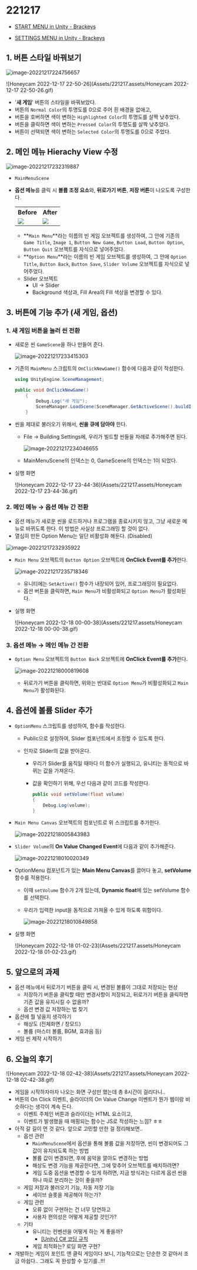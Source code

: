 # 221217

- [START MENU in Unity - Brackeys](https://youtu.be/zc8ac_qUXQY)

- [SETTINGS MENU in Unity - Brackeys](https://youtu.be/YOaYQrN1oYQ)



## 1. 버튼 스타일 바꿔보기

![image-20221217224756657](Assets/221217.assets/image-20221217224756657.png)

![Honeycam 2022-12-17 22-50-26](Assets/221217.assets/Honeycam 2022-12-17 22-50-26.gif)

- '**새 게임**' 버튼의 스타일을 바꿔보았다.
- 버튼의 `Normal Color`의 투명도를 0으로 주어 흰 배경을 없애고,
- 버튼을 호버하면 색이 변하는 `Highlighted Color`의 투명도를 살짝 낮추었다.
- 버튼을 클릭하면 색이 변하는 `Pressed Color`의 투명도를 살짝 낮추었다.
- 버튼이 선택되면 색이 변하는 `Selected Color`의 투명도를 0으로 주었다.



## 2. 메인 메뉴 Hierachy View 수정

![image-20221217232319887](Assets/221217.assets/image-20221217232319887.png)

- `MainMenuScene`

- **옵션 메뉴**를 클릭 시 **볼륨 조정 요소**와, **뒤로가기 버튼**, **저장 버튼**이 나오도록 구성한다.

  <table>
      <tr>
      	<th>Before</th>
      	<th>After</th>
      </tr>
      <tr>
      	<td><img src="Assets/221217.assets/image-20221217223108196.png"</td>
          <td><img src="Assets/221217.assets/image-20221217231845392.png"</td>
      </tr>
  </table>
  
  - **`Main Menu`**라는 이름의 빈 게임 오브젝트를 생성하여, 그 안에 기존의 `Game Title`, `Image 1`, `Button New Game`, `Button Load`, `Button Option`, `Button Quit` 오브젝트를 자식으로 넣어주었다.
  - **`Option Menu`**라는 이름의 빈 게임 오브젝트를 생성하여, 그 안에 `Option Title`, `Button Back`, `Button Save`, `Slider Volume` 오브젝트를 자식으로 넣어주었다.
  - Slider 오브젝트
    - UI → Slider
    - Background 색상과, Fill Area의 Fill 색상을 변경할 수 있다.



## 3. 버튼에 기능 추가 (새 게임, 옵션)

### 1. 새 게임 버튼을 눌러 씬 전환

- 새로운 씬 `GameScene`을 하나 만들어 준다.

  ![image-20221217233415303](Assets/221217.assets/image-20221217233415303.png)



- 기존의 `MainMenu` 스크립트의 `OnClickNewGame()` 함수에 다음과 같이 작성한다.

  ```csharp
  using UnityEngine.SceneManagement;
  
  public void OnClickNewGame()
      {
          Debug.Log("새 게임");
          SceneManager.LoadScene(SceneManager.GetActiveScene().buildIndex + 1);   // GameScene으로 전환
      }
  ```

  

- 씬을 제대로 불러오기 위해서, **씬을 큐에 담아야** 한다.

  - File → Building Settings에, 우리가 빌드할 씬들을 차례로 추가해주면 된다.

    ![image-20221217234046655](Assets/221217.assets/image-20221217234046655.png)

  - MainMenuScene의 인덱스는 0, GameScene의 인덱스는 1이 되었다.



- 실행 화면

  ![Honeycam 2022-12-17 23-44-36](Assets/221217.assets/Honeycam 2022-12-17 23-44-36.gif)



### 2. 메인 메뉴 → 옵션 메뉴 간 전환

- 옵션 메뉴가 새로운 씬을 로드하거나 프로그램을 종료시키지 않고, 그냥 새로운 메뉴로 바뀌도록 한다. 이 방법은 사실상 프로그래밍 할 것이 없다.
- 열심히 만든 Option Menu는 일단 비활성화 해둔다. (Disabled)

![image-20221217232935922](Assets/221217.assets/image-20221217232935922.png)



- `Main Menu` 오브젝트의 `Button Option` 오브젝트에 **OnClick Event를 추가**한다.

  ![image-20221217235718346](Assets/221217.assets/image-20221217235718346.png)

  - 유니티에는 `SetActive()` 함수가 내장되어 있어, 프로그래밍이 필요없다.
  - 옵션 버튼을 클릭하면, `Main Menu`가 비활성화되고 `Option Menu`가 활성화된다.



- 실행 화면

  ![Honeycam 2022-12-18 00-00-38](Assets/221217.assets/Honeycam 2022-12-18 00-00-38.gif)



### 3. 옵션 메뉴 → 메인 메뉴 간 전환

- `Option Menu` 오브젝트의 `Button Back` 오브젝트에 **OnClick Event를 추가**한다.

  ![image-20221218000819608](Assets/221217.assets/image-20221218000819608.png)

  - 뒤로가기 버튼을 클릭하면, 위와는 반대로 `Option Menu`가 비활성화되고 `Main Menu`가 활성화된다.



## 4. 옵션에 볼륨 Slider 추가

- `OptionMenu` 스크립트를 생성하여, 함수를 작성한다.

  - Public으로 설정하여, Slider 컴포넌트에서 조정할 수 있도록 한다.

  - 인자로 Slider의 값을 받아온다.

    - 우리가 Slider를 움직일 때마다 이 함수가 실행되고, 유니티는 동적으로 바뀌는 값을 가져온다.

    - 값을 확인하기 위해, 우선 다음과 같이 코드를 작성한다.

      ```csharp
      public void setVolume(float volume)
      {
          Debug.Log(volume);
      }
      ```

      

- `Main Menu Canvas` 오브젝트의 컴포넌트로 위 스크립트를 추가한다.

  ![image-20221218005843983](Assets/221217.assets/image-20221218005843983.png)



- `Slider Volume`의 **On Value Changed Event**에 다음과 같이 추가해준다.

  ![image-20221218010020349](Assets/221217.assets/image-20221218010020349.png)

  

- OptionMenu 컴포넌트가 있는 **Main Menu Canvas**를 끌어다 놓고, **setVolume** 함수를 적용한다.

  - 이때 `setVolume` 함수가 2개 있는데, **Dynamic float**에 있는 setVolume 함수를 선택한다.

  - 우리가 입력한 input을 동적으로 가져올 수 있게 하도록 위함이다.

    ![image-20221218010849858](Assets/221217.assets/image-20221218010849858.png)



- 실행 화면

  ![Honeycam 2022-12-18 01-02-23](Assets/221217.assets/Honeycam 2022-12-18 01-02-23.gif)



## 5. 앞으로의 과제

- 옵션 메뉴에서 뒤로가기 버튼을 클릭 시, 변경된 볼륨이 그대로 저장되는 현상
  - 저장하기 버튼을 클릭할 때만 변경사항이 저장되고, 뒤로가기 버튼을 클릭하면 기존 값을 유지시킬 수 없을까?
  - 옵션 변경 값 저장하는 법 찾기
- 옵션에 뭘 넣을지 생각하기
  - 해상도 (전체화면 / 창모드)
  - 볼륨 (마스터 볼륨, BGM, 효과음 등)
- 게임 씬 제작 시작하기



## 6. 오늘의 후기

![Honeycam 2022-12-18 02-42-38](Assets/221217.assets/Honeycam 2022-12-18 02-42-38.gif)

- 게임을 시작하자마자 나오는 화면 구성만 했는데 총 8시간이 걸리다니..
- 버튼의 On Click 이벤트, 슬라이더의 On Value Change 이벤트가 뭔가 웹이랑 비슷하다는 생각이 계속 든다.
  - 이벤트 주체인 버튼과 슬라이더는 HTML 요소이고,
  - 이벤트가 발생했을 때 매핑되는 함수는 JS로 작성하는 느낌? ㅎㅎ
- 아직 갈 길이 먼 것 같다. 앞으로 고민할 만한 걸 정리해보면..
  - 옵션 관련
    - `MainMenuScene`에서 옵션을 통해 볼륨 값을 저장하면, 씬이 변경되어도 그 값이 유지되도록 하는 방법
    - 볼륨 값이 변경되면, 후에 음악을 깔아도 변경하는 방법
    - 해상도 변경 기능을 제공한다면, 그에 맞추어 오브젝트를 배치하려면?
    - 게임 도중 옵션을 변경할 수 있게 하려면, 지금 방식과는 다르게 옵션 씬을 하나 따로 분리하는 것이 좋을까?
  - 게임 저장과 불러오기 기능, 자동 저장 기능
    - 세이브 슬롯을 제공해야 하는가?
  - 게임 관련
    - 오류 없이 구현하는 건 너무 당연하고
    - 사용자 편의성은 어떻게 제공할 것인가?
  - 기타
    - 유니티는 컨벤션을 어떻게 하는 게 좋을까?
      - [[Unity] C# 코딩 규칙](https://everyday-devup.tistory.com/21)
    - 게임 최적화는? 로딩 화면 구현?
- 개발하는 게임이 포인트 앤 클릭 게임이다 보니, 기능적으로는 단순한 것 같아서 조금 아쉽다.. 그래도 꼭 완성할 수 있기를..!!!